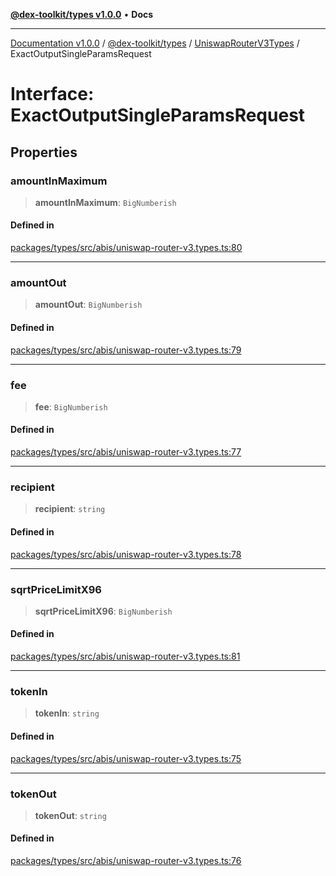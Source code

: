 [**@dex-toolkit/types v1.0.0**](../../../README.md) • **Docs**

***

[Documentation v1.0.0](../../../../../packages.md) / [@dex-toolkit/types](../../../README.md) / [UniswapRouterV3Types](../README.md) / ExactOutputSingleParamsRequest

# Interface: ExactOutputSingleParamsRequest

## Properties

### amountInMaximum

> **amountInMaximum**: `BigNumberish`

#### Defined in

[packages/types/src/abis/uniswap-router-v3.types.ts:80](https://github.com/niZmosis/dex-toolkit/blob/3d8b41b44787b30fbea5de3ab4737662ffb61bc8/packages/types/src/abis/uniswap-router-v3.types.ts#L80)

***

### amountOut

> **amountOut**: `BigNumberish`

#### Defined in

[packages/types/src/abis/uniswap-router-v3.types.ts:79](https://github.com/niZmosis/dex-toolkit/blob/3d8b41b44787b30fbea5de3ab4737662ffb61bc8/packages/types/src/abis/uniswap-router-v3.types.ts#L79)

***

### fee

> **fee**: `BigNumberish`

#### Defined in

[packages/types/src/abis/uniswap-router-v3.types.ts:77](https://github.com/niZmosis/dex-toolkit/blob/3d8b41b44787b30fbea5de3ab4737662ffb61bc8/packages/types/src/abis/uniswap-router-v3.types.ts#L77)

***

### recipient

> **recipient**: `string`

#### Defined in

[packages/types/src/abis/uniswap-router-v3.types.ts:78](https://github.com/niZmosis/dex-toolkit/blob/3d8b41b44787b30fbea5de3ab4737662ffb61bc8/packages/types/src/abis/uniswap-router-v3.types.ts#L78)

***

### sqrtPriceLimitX96

> **sqrtPriceLimitX96**: `BigNumberish`

#### Defined in

[packages/types/src/abis/uniswap-router-v3.types.ts:81](https://github.com/niZmosis/dex-toolkit/blob/3d8b41b44787b30fbea5de3ab4737662ffb61bc8/packages/types/src/abis/uniswap-router-v3.types.ts#L81)

***

### tokenIn

> **tokenIn**: `string`

#### Defined in

[packages/types/src/abis/uniswap-router-v3.types.ts:75](https://github.com/niZmosis/dex-toolkit/blob/3d8b41b44787b30fbea5de3ab4737662ffb61bc8/packages/types/src/abis/uniswap-router-v3.types.ts#L75)

***

### tokenOut

> **tokenOut**: `string`

#### Defined in

[packages/types/src/abis/uniswap-router-v3.types.ts:76](https://github.com/niZmosis/dex-toolkit/blob/3d8b41b44787b30fbea5de3ab4737662ffb61bc8/packages/types/src/abis/uniswap-router-v3.types.ts#L76)
